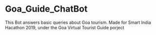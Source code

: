 # Goa_Guide_ChatBot
This Bot answers basic queries about Goa tourism. Made for Smart India Hacathon 2019,  under the Goa Virtual Tourist Guide porject
